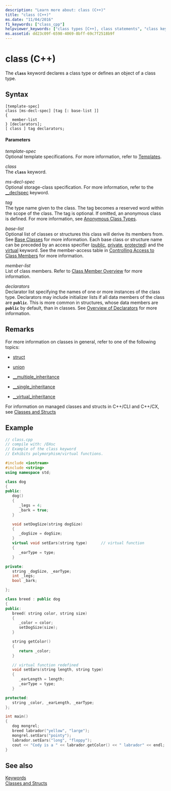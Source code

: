 ```yaml
---
description: "Learn more about: class (C++)"
title: "class (C++)"
ms.date: "11/04/2016"
f1_keywords: ["class_cpp"]
helpviewer_keywords: ["class types [C++], class statements", "class keyword [C++]"]
ms.assetid: dd23c09f-6598-4069-8bff-69c7f2518b9f
---
```

# class (C++)

The **`class`** keyword declares a class type or defines an object of a class type.

## Syntax

```
[template-spec]
class [ms-decl-spec] [tag [: base-list ]]
{
   member-list
} [declarators];
[ class ] tag declarators;
```

#### Parameters

*template-spec*<br/>
Optional template specifications. For more information, refer to [Templates](templates-cpp.md).

*class*<br/>
The **`class`** keyword.

*ms-decl-spec*<br/>
Optional storage-class specification. For more information, refer to the [__declspec](../cpp/declspec.md) keyword.

*tag*<br/>
The type name given to the class. The tag becomes a reserved word within the scope of the class. The tag is optional. If omitted, an anonymous class is defined. For more information, see [Anonymous Class Types](../cpp/anonymous-class-types.md).

*base-list*<br/>
Optional list of classes or structures this class will derive its members from. See [Base Classes](../cpp/base-classes.md) for more information. Each base class or structure name can be preceded by an access specifier ([public](../cpp/public-cpp.md), [private](../cpp/private-cpp.md), [protected](../cpp/protected-cpp.md)) and the [virtual](../cpp/virtual-cpp.md) keyword. See the member-access table in [Controlling Access to Class Members](member-access-control-cpp.md) for more information.

*member-list*<br/>
List of class members. Refer to [Class Member Overview](../cpp/class-member-overview.md) for more information.

*declarators*<br/>
Declarator list specifying the names of one or more instances of the class type. Declarators may include initializer lists if all data members of the class are **`public`**. This is more common in structures, whose data members are **`public`** by default, than in classes. See [Overview of Declarators](./declarations-and-definitions-cpp.md) for more information.

## Remarks

For more information on classes in general, refer to one of the following topics:

- [struct](../cpp/struct-cpp.md)

- [union](../cpp/unions.md)

- [__multiple_inheritance](../cpp/inheritance-keywords.md)

- [__single_inheritance](../cpp/inheritance-keywords.md)

- [__virtual_inheritance](../cpp/inheritance-keywords.md)

For information on managed classes and structs in C++/CLI and C++/CX, see [Classes and Structs](../extensions/classes-and-structs-cpp-component-extensions.md)

## Example

```cpp
// class.cpp
// compile with: /EHsc
// Example of the class keyword
// Exhibits polymorphism/virtual functions.

#include <iostream>
#include <string>
using namespace std;

class dog
{
public:
   dog()
   {
      _legs = 4;
      _bark = true;
   }

   void setDogSize(string dogSize)
   {
      _dogSize = dogSize;
   }
   virtual void setEars(string type)      // virtual function
   {
      _earType = type;
   }

private:
   string _dogSize, _earType;
   int _legs;
   bool _bark;

};

class breed : public dog
{
public:
   breed( string color, string size)
   {
      _color = color;
      setDogSize(size);
   }

   string getColor()
   {
      return _color;
   }

   // virtual function redefined
   void setEars(string length, string type)
   {
      _earLength = length;
      _earType = type;
   }

protected:
   string _color, _earLength, _earType;
};

int main()
{
   dog mongrel;
   breed labrador("yellow", "large");
   mongrel.setEars("pointy");
   labrador.setEars("long", "floppy");
   cout << "Cody is a " << labrador.getColor() << " labrador" << endl;
}
```

## See also

[Keywords](../cpp/keywords-cpp.md)<br/>
[Classes and Structs](../cpp/classes-and-structs-cpp.md)
